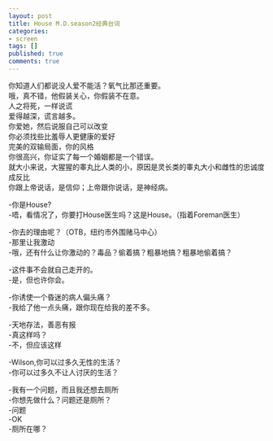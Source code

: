 ```yaml
---
layout: post
title: House M.D.season2经典台词
categories:
- screen
tags: []
published: true
comments: true
---
```

<p><p>你知道人们都说没人爱不能活？氧气比那还重要。<br />哦，真不错，他假装关心，你假装不在意。<br />人之将死，一样说谎<br />爱得越深，谎言越多。<br />你爱她，然后说服自己可以改变<br />你必须找些比羞辱人更健康的爱好<br />完美的双输局面，你的风格<br />你很高兴，你证实了每一个婚姻都是一个错误。<br />就大小来说，大猩猩的睾丸比人类的小，原因是灵长类的睾丸大小和雌性的忠诚度成反比<br />你跟上帝说话，是信仰；上帝跟你说话，是神经病。</p>
<p>-你是House?<br />-唔，看情况了，你要打House医生吗？这是House。（指着Foreman医生）</p>
<p>-你去的理由呢？（OTB，纽约市外围赌马中心）<br />-那里让我激动<br />-哦，还有什么让你激动的？毒品？偷着搞？粗暴地搞？粗暴地偷着搞？</p>
<p>-这件事不会就自己走开的。<br />-是，但也许你会。</p>
<p>-你诱使一个昏迷的病人偏头痛？<br />-我给了他一点头痛，跟你现在给我的差不多。</p>
<p>-天地存法，善恶有报<br />-真这样吗？<br />-不，但应该这样</p>
<p>-Wilson,你可以过多久无性的生活？<br />-你可以过多久不让人讨厌的生活？</p>
<p>-我有一个问题，而且我还想去厕所<br />-你想先做什么？问题还是厕所？<br />-问题<br />-OK<br />-厕所在哪？</p></p>
